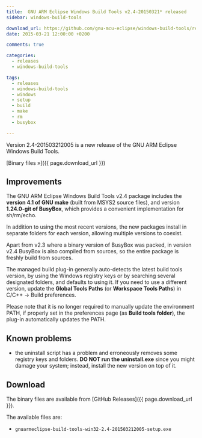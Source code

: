 ```yaml
---
title:  GNU ARM Eclipse Windows Build Tools v2.4-20150321* released
sidebar: windows-build-tools

download_url: https://github.com/gnu-mcu-eclipse/windows-build-tools/releases/tag/v2.4/
date: 2015-03-21 12:00:00 +0200

comments: true

categories:
  - releases
  - windows-build-tools

tags:
  - releases
  - windows-build-tools
  - windows
  - setup
  - build
  - make
  - rm
  - busybox

---
```


Version 2.4-201503212005 is a new release of the GNU ARM Eclipse Windows Build Tools.

[Binary files »]({{ page.download_url }})

## Improvements

The GNU ARM Eclipse Windows Build Tools v2.4 package includes the **version 4.1 of GNU make** (built from MSYS2 source files), and version **1.24.0-git of BusyBox**, which provides a convenient implementation for sh/rm/echo.

In addition to using the most recent versions, the new packages install in separate folders for each version, allowing multiple versions to coexist.

Apart from v2.3 where a binary version of BusyBox was packed, in version v2.4 BusyBox is also compiled from sources, so the entire package is freshly build from sources.

The managed build plug-in generally auto-detects the latest build tools version, by using the Windows registry keys or by searching several designated folders, and defaults to using it. If you need to use a different version, update the **Global Tools Paths** (or **Workspace Tools Paths**) in C/C++ → Build preferences.

Please note that it is no longer required to manually update the environment PATH, if properly set in the preferences page (as **Build tools folder**), the plug-in automatically updates the PATH.

## Known problems

* the uninstall script has a problem and erroneously removes some registry keys and folders. **DO NOT run the uninstall.exe** since you might damage your system; instead, install the new version on top of it.

## Download

The binary files are available from [GitHub Releases]({{ page.download_url }}).

The available files are:

* `gnuarmeclipse-build-tools-win32-2.4-201503212005-setup.exe`
